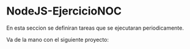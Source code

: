 # NodeJS-EjercicioNOC
En esta seccion se definiran tareas que se ejecutaran periodicamente.

Va de la mano con el siguiente proyecto:
